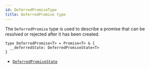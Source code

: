 ```yaml
---
id: DeferredPromiseType
title: DeferredPromise type
---
```


The `DeferredPromise` type is used to describe a promise that can be resolved or rejected after it has been created.

```tsx
type DeferredPromise<T> = Promise<T> & {
  __deferredState: DeferredPromiseState<T>
}
```

- [`DeferredPromiseState`](./api/router/DeferredPromiseStateType)
